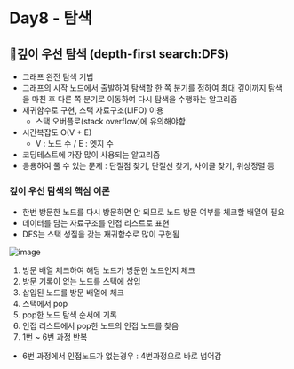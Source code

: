 # Day8 - 탐색

## 📌깊이 우선 탐색 (depth-first search:DFS)
- 그래프 완전 탐색 기법
- 그래프의 시작 노드에서 출발하여 탐색할 한 쪽 분기를 정하여 최대 깊이까지 탐색을 마친 후 다른 쪽 
분기로 이동하여 다시 탐색을 수행하는 알고리즘
- 재귀함수로 구현, 스택 자료구조(LIFO) 이용
  - 스택 오버플로(stack overflow)에 유의해야함
- 시간복잡도 O(V + E)
  - V : 노드 수 / E : 엣지 수
- 코딩테스트에 가장 많이 사용되는 알고리즘
- 응용하여 풀 수 있는 문제 : 단절점 찾기, 단절선 찾기, 사이클 찾기, 위상정렬 등

### 깊이 우선 탐색의 핵심 이론
- 한번 방문한 노드를 다시 방문하면 안 되므로 노드 방문 여부를 체크할 배열이 필요
- 데이터를 담는 자료구조를 인접 리스트로 표현
- DFS는 스택 성질을 갖는 재귀함수로 많이 구현됨

![image](https://github.com/newnyee/coding-test/assets/121937711/6386b56b-c608-4b36-ab8d-661fa00e9bb5)

1. 방문 배열 체크하여 해당 노드가 방문한 노드인지 체크
2. 방문 기록이 없는 노드를 스택에 삽입
3. 삽입된 노드를 방문 배열에 체크
4. 스택에서 pop
5. pop한 노드 탐색 순서에 기록
6. 인접 리스트에서 pop한 노드의 인접 노드를 찾음 
7. 1번 ~ 6번 과정 반복
- 6번 과정에서 인접노드가 없는경우 : 4번과정으로 바로 넘어감